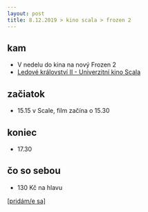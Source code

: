 ```yaml
---
layout: post
title: 8.12.2019 > kino scala > frozen 2
---
```

## kam
* V nedelu do kina na nový Frozen 2
* [Ledové království II - Univerzitní kino Scala](https://www.kinoscala.cz/cz/film/ledove-kralovstvi-ii-9695)

## začiatok
* 15.15 v Scale, film začína o 15.30

## koniec
* 17.30

## čo so sebou
* 130 Kč na hlavu

[[pridám/e sa]](https://docs.google.com/forms/d/e/1FAIpQLSdYBMTAsGSe_WU45hLNuZi3f8hkE1aCEMyNZnZz5b-bc2naOg/viewform?usp=sf_link)
